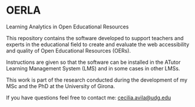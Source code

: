 # OERLA
Learning Analytics in Open Educational Resources

This repository contains the software developed to support teachers and experts in the educational field to create and evaluate the web accessibility and quality of Open Educational Resources (OERs).

Instructions are given so that the software can be installed in the ATutor Learning Management System (LMS) and in some cases in other LMSs.

This work is part of the research conducted during the development of my MSc and the PhD at the University of Girona.

If you have questions feel free to contact me: cecilia.avila@udg.edu
